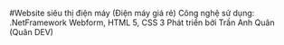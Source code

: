 #Website siêu thị điện máy (Điện máy giá rẻ)
Công nghệ sử dụng: .NetFramework Webform, HTML 5, CSS 3
Phát triển bởi Trần Anh Quân (Quân DEV)

